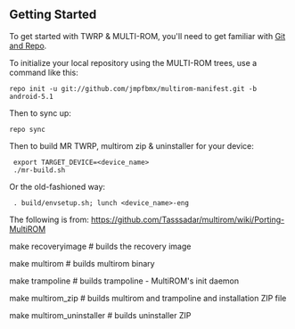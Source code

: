 
Getting Started
---------------

To get started with TWRP & MULTI-ROM, you'll need to get
familiar with [Git and Repo](http://source.android.com/download/using-repo).

To initialize your local repository using the MULTI-ROM trees, use a command like this:

    repo init -u git://github.com/jmpfbmx/multirom-manifest.git -b android-5.1

Then to sync up:

    repo sync

Then to build MR TWRP, multirom zip & uninstaller for your device:

     export TARGET_DEVICE=<device_name>
     ./mr-build.sh
     
Or the old-fashioned way:
     
     . build/envsetup.sh; lunch <device_name>-eng

The following is from: https://github.com/Tasssadar/multirom/wiki/Porting-MultiROM

make recoveryimage # builds the recovery image

make multirom # builds multirom binary

make trampoline # builds trampoline - MultiROM's init daemon

make multirom_zip # builds multirom and trampoline and installation ZIP file

make multirom_uninstaller # builds uninstaller ZIP
